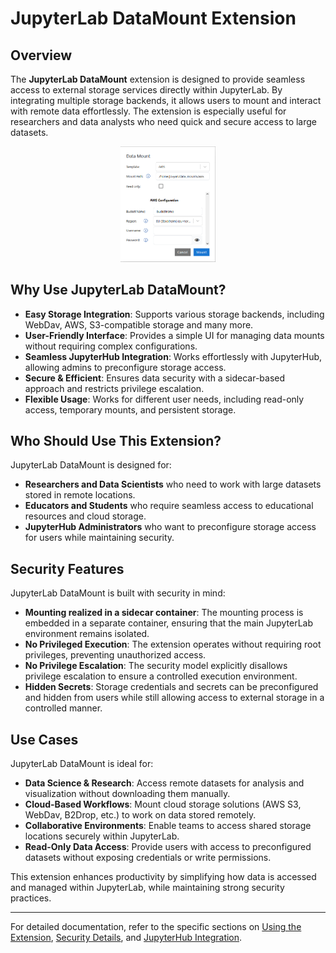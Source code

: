 # JupyterLab DataMount Extension

## Overview

The **JupyterLab DataMount** extension is designed to provide seamless access to external storage services directly within JupyterLab. By integrating multiple storage backends, it allows users to mount and interact with remote data effortlessly. The extension is especially useful for researchers and data analysts who need quick and secure access to large datasets.

<div style="text-align: center;">
  <img src="images/aws.png" alt="Mountlist" style="width: 30%;">
</div>

## Why Use JupyterLab DataMount?

- **Easy Storage Integration**: Supports various storage backends, including WebDav, AWS, S3-compatible storage and many more.
- **User-Friendly Interface**: Provides a simple UI for managing data mounts without requiring complex configurations.
- **Seamless JupyterHub Integration**: Works effortlessly with JupyterHub, allowing admins to preconfigure storage access.
- **Secure & Efficient**: Ensures data security with a sidecar-based approach and restricts privilege escalation.
- **Flexible Usage**: Works for different user needs, including read-only access, temporary mounts, and persistent storage.

## Who Should Use This Extension?

JupyterLab DataMount is designed for:

- **Researchers and Data Scientists** who need to work with large datasets stored in remote locations.
- **Educators and Students** who require seamless access to educational resources and cloud storage.
- **JupyterHub Administrators** who want to preconfigure storage access for users while maintaining security.

## Security Features

JupyterLab DataMount is built with security in mind:

- **Mounting realized in a sidecar container**: The mounting process is embedded in a separate container, ensuring that the main JupyterLab environment remains isolated.
- **No Privileged Execution**: The extension operates without requiring root privileges, preventing unauthorized access.
- **No Privilege Escalation**: The security model explicitly disallows privilege escalation to ensure a controlled execution environment.
- **Hidden Secrets**: Storage credentials and secrets can be preconfigured and hidden from users while still allowing access to external storage in a controlled manner.

## Use Cases

JupyterLab DataMount is ideal for:

- **Data Science & Research**: Access remote datasets for analysis and visualization without downloading them manually.
- **Cloud-Based Workflows**: Mount cloud storage solutions (AWS S3, WebDav, B2Drop, etc.) to work on data stored remotely.
- **Collaborative Environments**: Enable teams to access shared storage locations securely within JupyterLab.
- **Read-Only Data Access**: Provide users with access to preconfigured datasets without exposing credentials or write permissions.

This extension enhances productivity by simplifying how data is accessed and managed within JupyterLab, while maintaining strong security practices.

---

For detailed documentation, refer to the specific sections on [Using the Extension](#), [Security Details](#), and [JupyterHub Integration](#).
